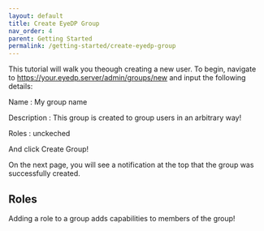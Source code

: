 ```yaml
---
layout: default
title: Create EyeDP Group
nav_order: 4
parent: Getting Started
permalink: /getting-started/create-eyedp-group
---
```


This tutorial will walk you theough creating a new user. To begin, navigate to https://your.eyedp.server/admin/groups/new and input the following details:

Name
: My group name

Description
: This group is created to group users in an arbitrary way!

Roles
: unckeched

And click Create Group!

On the next page, you will see a notification at the top that the group was successfully created.

## Roles

Adding a role to a group adds capabilities to members of the group!

